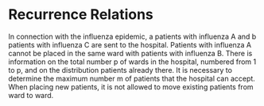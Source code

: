 # Recurrence Relations
In connection with the influenza epidemic, a patients with influenza A and b patients with influenza C are sent to the hospital. Patients with influenza A cannot be placed in the same ward with patients with influenza B. There is information on the total number p of wards in the hospital, numbered from 1 to p, and on the distribution patients already there. It is necessary to determine the maximum number m of patients that the hospital can accept. When placing new patients, it is not allowed to move existing patients from ward to ward.
